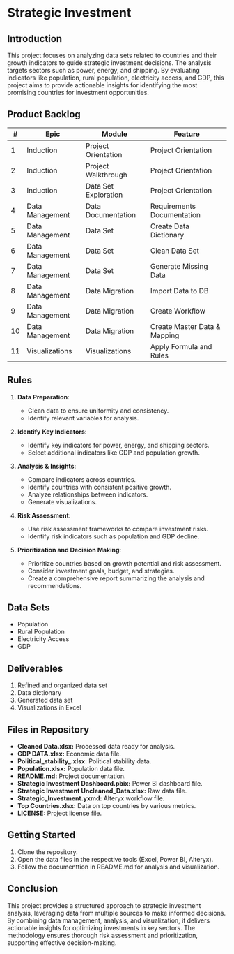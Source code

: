 # Strategic Investment

## Introduction
This project focuses on analyzing data sets related to countries and their growth indicators to guide strategic investment decisions. The analysis targets sectors such as power, energy, and shipping. By evaluating indicators like population, rural population, electricity access, and GDP, this project aims to provide actionable insights for identifying the most promising countries for investment opportunities.

## Product Backlog
| #  | Epic        | Module              | Feature                           |
|----|-------------|---------------------|-----------------------------------|
| 1  | Induction   | Project Orientation | Project Orientation               |
| 2  | Induction   | Project Walkthrough | Project Orientation               |
| 3  | Induction   | Data Set Exploration| Project Orientation               |
| 4  | Data Management | Data Documentation | Requirements Documentation      |
| 5  | Data Management | Data Set            | Create Data Dictionary           |
| 6  | Data Management | Data Set            | Clean Data Set                   |
| 7  | Data Management | Data Set            | Generate Missing Data            |
| 8  | Data Management | Data Migration      | Import Data to DB                |
| 9  | Data Management | Data Migration      | Create Workflow                  |
| 10 | Data Management | Data Migration      | Create Master Data & Mapping     |
| 11 | Visualizations | Visualizations      | Apply Formula and Rules          |

## Rules
1. **Data Preparation**:
    - Clean data to ensure uniformity and consistency.
    - Identify relevant variables for analysis.

2. **Identify Key Indicators**:
    - Identify key indicators for power, energy, and shipping sectors.
    - Select additional indicators like GDP and population growth.

3. **Analysis & Insights**:
    - Compare indicators across countries.
    - Identify countries with consistent positive growth.
    - Analyze relationships between indicators.
    - Generate visualizations.

4. **Risk Assessment**:
    - Use risk assessment frameworks to compare investment risks.
    - Identify risk indicators such as population and GDP decline.

5. **Prioritization and Decision Making**:
    - Prioritize countries based on growth potential and risk assessment.
    - Consider investment goals, budget, and strategies.
    - Create a comprehensive report summarizing the analysis and recommendations.

## Data Sets
- Population
- Rural Population
- Electricity Access
- GDP

## Deliverables
1. Refined and organized data set
2. Data dictionary
3. Generated data set
4. Visualizations in Excel

## Files in Repository
- **Cleaned Data.xlsx:** Processed data ready for analysis.
- **GDP DATA.xlsx:** Economic data file.
- **Political_stability_.xlsx:** Political stability data.
- **Population.xlsx:** Population data file.
- **README.md:** Project documentation.
- **Strategic Investment Dashboard.pbix:** Power BI dashboard file.
- **Strategic Investment Uncleaned_Data.xlsx:** Raw data file.
- **Strategic_Investment.yxmd:** Alteryx workflow file.
- **Top Countries.xlsx:** Data on top countries by various metrics.
- **LICENSE:** Project license file.

## Getting Started
1. Clone the repository.
2. Open the data files in the respective tools (Excel, Power BI, Alteryx).
3. Follow the documenttion in README.md for analysis and visualization.

## Conclusion
This project provides a structured approach to strategic investment analysis, leveraging data from multiple sources to make informed decisions. By combining data management, analysis, and visualization, it delivers actionable insights for optimizing investments in key sectors. The methodology ensures thorough risk assessment and prioritization, supporting effective decision-making.
